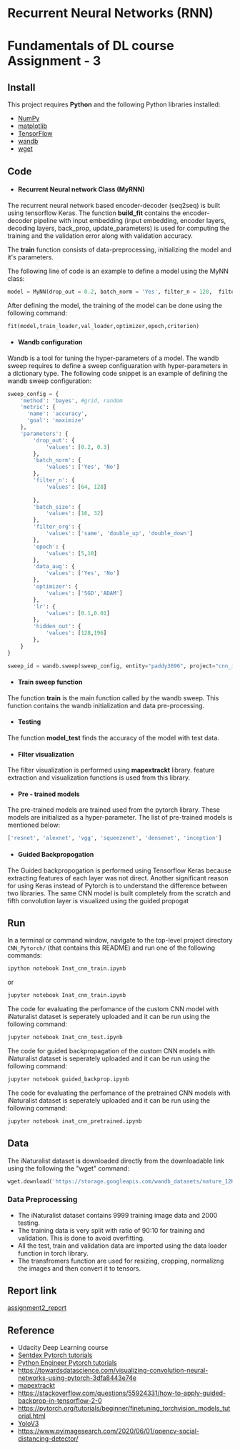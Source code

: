 # Recurrent Neural Networks (RNN)
# Fundamentals of DL course Assignment - 3 


## Install

This project requires **Python** and the following Python libraries installed:

- [NumPy](http://www.numpy.org/)
- [matplotlib](http://matplotlib.org/)
- [TensorFlow](https://www.tensorflow.org/install)
- [wandb](https://wandb.ai/site)
- [wget](https://pypi.org/project/wget/)

## Code
- #### Recurrent Neural network Class (MyRNN)
The recurrent neural network based encoder-decoder (seq2seq) is built using tensorflow Keras. The function **build_fit** contains the encoder-decoder pipeline with input embedding (input embedding, encoder layers, decoding layers, back_prop, update_parameters) is used for computing the training and the validation error along with validation accuracy. 

The **train** function consists of data-preprocessing, initializing the model and it's parameters.

The following line of code is an example to define a model using the MyNN class:

```python
model = MyNN(drop_out = 0.2, batch_norm = 'Yes', filter_n = 128,  filter_org = 'double_down', hidden_out =196)
```
After defining the model, the training of the model can be done using the following command:
```python
fit(model,train_loader,val_loader,optimizer,epoch,criterion)
```
- #### Wandb configuration
Wandb is a tool for tuning the hyper-parameters of a model. The wandb sweep requires to define a sweep configuaration with hyper-parameters in a dictionary type. The following code snippet is an example of defining the wandb sweep configuration:
```python
sweep_config = {
    'method': 'bayes', #grid, random
    'metric': {
      'name': 'accuracy',
      'goal': 'maximize'   
    },
    'parameters': {
        'drop_out': {
            'values': [0.2, 0.3]
        },
        'batch_norm': {
            'values': ['Yes', 'No']
        },
        'filter_n': {
            'values': [64, 128]
        
        },
        'batch_size': {
            'values': [16, 32]
        },
        'filter_org': {
            'values': ['same', 'double_up', 'double_down']
        },
        'epoch': {
            'values': [5,10]
        },
        'data_aug': {
            'values': ['Yes', 'No']
        },
        'optimizer': {
            'values': ['SGD','ADAM'] 
        },
        'lr': {
            'values': [0.1,0.01] 
        },
        'hidden_out': {
            'values': [128,196] 
        },
    }
}
```

```python
sweep_id = wandb.sweep(sweep_config, entity="paddy3696", project="cnn_inat")
```
- #### Train sweep function
The function **train** is the main function called by the wandb sweep. This function contains the wandb initialization and data pre-processing.  

- #### Testing
The function **model_test** finds the accuracy of the model with test data.

- #### Filter visualization
The filter visualization is performed using **mapextrackt** library. feature extraction and visualization functions is used from this library. 

- #### Pre - trained models
The pre-trained models are trained used from the pytorch library. These models are initialized as a hyper-parameter. The list of pre-trained models is mentioned below:

```python
['resnet', 'alexnet', 'vgg', 'squeezenet', 'densenet', 'inception']
```
- #### Guided Backpropogation
The Guided backpropogation is performed using Tensorflow Keras because extracting features of each layer was not direct. Another significant reason for using Keras instead of Pytorch is to understand the difference between two libraries. The same CNN model is built completely from the scratch and fifth convolution layer is visualized using the guided propogat

## Run

In a terminal or command window, navigate to the top-level project directory `CNN_Pytorch/` (that contains this README) and run one of the following commands:

```bash
ipython notebook Inat_cnn_train.ipynb
```  
or
```bash
jupyter notebook Inat_cnn_train.ipynb
```
The code for evaluating the perfomance of the custom CNN model with iNaturalist dataset is seperately uploaded and it can be run using the following command:
```bash
jupyter notebook Inat_cnn_test.ipynb
``` 
The code for guided backpropagation of the custom CNN models with iNaturalist dataset is seperately uploaded and it can be run using the following command:
```bash
jupyter notebook guided_backprop.ipynb
``` 
The code for evaluating the perfomance of the pretrained CNN models with iNaturalist dataset is seperately uploaded and it can be run using the following command:
```bash
jupyter notebook inat_cnn_pretrained.ipynb
``` 

## Data
The iNaturalist dataset is downloaded directly from the downloadable link using the following the "wget" command:
```python
wget.download('https://storage.googleapis.com/wandb_datasets/nature_12K.zip')
```

### Data Preprocessing
- The iNaturalist dataset contains 9999 training image data and 2000 testing.
- The training data is very split with ratio of 90:10 for training and validation. This is done to avoid overfitting.
- All the test, train and validation data are imported using the data loader function in torch library.
- The transfromers function are used for resizing, cropping, normalizng the images and then convert it to tensors.

## Report link
[assignment2_report](https://wandb.ai/paddy3696/cnn_inat/reports/FDL-Assignment-2---Vmlldzo2MDg3Mzg?accessToken=l08ezysoh00yvd68sdpq7r78rvq5l2zjaxbjg6li81d982eu2we6xqky99wuol3r)

## Reference
- Udacity Deep Learning course
- [Sentdex Pytorch tutorials](https://youtube.com/playlist?list=PLQVvvaa0QuDdeMyHEYc0gxFpYwHY2Qfdh)
- [Python Engineer Pytorch tutorials](https://youtube.com/playlist?list=PLqnslRFeH2UrcDBWF5mfPGpqQDSta6VK4)
- https://towardsdatascience.com/visualizing-convolution-neural-networks-using-pytorch-3dfa8443e74e
- [mapextrackt](https://pypi.org/project/mapextrackt/)
- https://stackoverflow.com/questions/55924331/how-to-apply-guided-backprop-in-tensorflow-2-0
- https://pytorch.org/tutorials/beginner/finetuning_torchvision_models_tutorial.html
- [YoloV3](https://pjreddie.com/darknet/yolo/)
- https://www.pyimagesearch.com/2020/06/01/opencv-social-distancing-detector/
